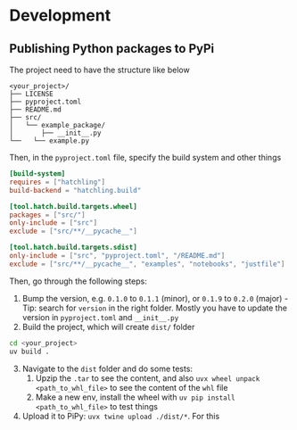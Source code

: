 # Development

## Publishing Python packages to PyPi

The project need to have the structure like below
```
<your_project>/
├── LICENSE
├── pyproject.toml
├── README.md
├── src/
│   └── example_package/
│       ├── __init__.py
└──   └── example.py
```
Then, in the `pyproject.toml` file, specify the build system and other things
```toml
[build-system]
requires = ["hatchling"]
build-backend = "hatchling.build"

[tool.hatch.build.targets.wheel]
packages = ["src/"]
only-include = ["src"]
exclude = ["src/**/__pycache__"]

[tool.hatch.build.targets.sdist]
only-include = ["src", "pyproject.toml", "/README.md"]
exclude = ["src/**/__pycache__", "examples", "notebooks", "justfile"]
```
Then, go through the following steps:
1. Bump the version, e.g. `0.1.0` to `0.1.1` (minor), or `0.1.9` to `0.2.0` (major) - Tip: search for `version` in the right folder. Mostly you have to update the version in `pyproject.toml` and `__init__.py`
2. Build the project, which will create `dist/` folder
```bash
cd <your_project>
uv build .
```
3. Navigate to the `dist` folder and do some tests:
	1. Upzip the `.tar` to see the content, and also `uvx wheel unpack <path_to_whl_file>` to see the content of the `whl` file
	2. Make a new env, install the wheel with `uv pip install <path_to_whl_file>` to test things
4. Upload it to PiPy: `uvx twine upload ./dist/*`. For this 